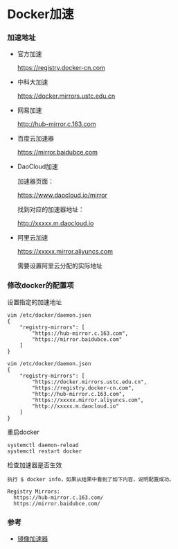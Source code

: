 
# Docker加速

### 加速地址
* 官方加速
  
    https://registry.docker-cn.com


* 中科大加速

    https://docker.mirrors.ustc.edu.cn


* 网易加速

    http://hub-mirror.c.163.com


* 百度云加速器
  
    https://mirror.baidubce.com

* DaoCloud加速

    加速器页面：
        
    https://www.daocloud.io/mirror

    找到对应的加速器地址：
    
    http://xxxxx.m.daocloud.io    


* 阿里云加速
  
    https://xxxxx.mirror.aliyuncs.com
    
    需要设置阿里云分配的实际地址


### 修改docker的配置项
设置指定的加速地址

    vim /etc/docker/daemon.json
    {
        "registry-mirrors": [
            "https://hub-mirror.c.163.com",
            "https://mirror.baidubce.com"
        ]
    }

    vim /etc/docker/daemon.json
    {
        "registry-mirrors": [
            "https://docker.mirrors.ustc.edu.cn",
            "https://registry.docker-cn.com",
            "http://hub-mirror.c.163.com",
            "https://xxxxx.mirror.aliyuncs.com",
            "http://xxxxx.m.daocloud.io"
        ]
    }

重启docker

    systemctl daemon-reload
    systemctl restart docker

检查加速器是否生效

    执行 $ docker info，如果从结果中看到了如下内容，说明配置成功。

    Registry Mirrors:
      https://hub-mirror.c.163.com/
      https://mirror.baidubce.com/



### 参考
* [镜像加速器](https://yeasy.gitbook.io/docker_practice/install/mirror)
